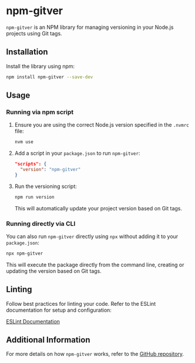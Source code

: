 # npm-gitver

`npm-gitver` is an NPM library for managing versioning in your Node.js projects using Git tags.

## Installation

Install the library using npm:

```bash
npm install npm-gitver --save-dev
```

## Usage

### Running via npm script

1. Ensure you are using the correct Node.js version specified in the `.nvmrc` file:

   ```bash
   nvm use
   ```

2. Add a script in your `package.json` to run `npm-gitver`:

   ```json
   "scripts": {
     "version": "npm-gitver"
   }
   ```

3. Run the versioning script:

   ```bash
   npm run version
   ```

   This will automatically update your project version based on Git tags.

### Running directly via CLI

You can also run `npm-gitver` directly using `npx` without adding it to your `package.json`:

```bash
npx npm-gitver
```

This will execute the package directly from the command line, creating or updating the version based on Git tags.

## Linting

Follow best practices for linting your code. Refer to the ESLint documentation for setup and configuration:

[ESLint Documentation](https://eslint.org/docs/latest/)

## Additional Information

For more details on how `npm-gitver` works, refer to the [GitHub repository](https://github.com/your-repo/npm-gitver).
